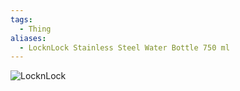 ```yaml
---
tags:
  - Thing
aliases:
  - LocknLock Stainless Steel Water Bottle 750 ml
---
```

![LocknLock](https://assets.central.co.th/locknlock-stainlesssteelwaterbottle550mllhc3249nvyblue-CDS14315787-1?$JPEG$&wid=550)
